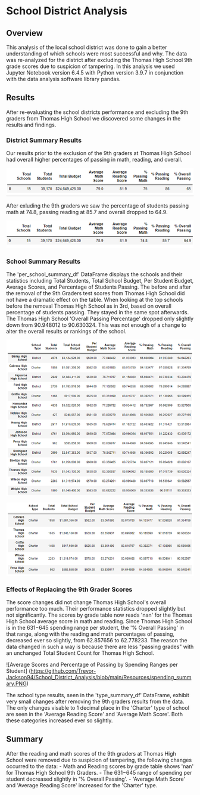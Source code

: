 # School District Analysis

## Overview
This analysis of the local school district was done to gain a better understanding of which schools were most successful and why. The data was re-analyzed for the district after excluding the Thomas High School 9th grade scores due to suspicion of tampering. In this analysis we used Jupyter Notebook version 6.4.5 with Python version 3.9.7 in conjunction with the data analysis software library pandas.

## Results
After re-evaluating the school districts performance and excluding the 9th graders from Thomas High School we discovered some changes in the results and findings. 

### District Summary Results
Our results prior to the exclusion of the 9th graders at Thomas High School had overall higher percentages of passing in math, reading, and overall. 

![District Summary with Thomas High School 9th Graders](https://github.com/Trevor-Jackson94/School_District_Analysis/blob/main/Resources/district_summary_before.PNG)

After exluding the 9th graders we saw the percentage of students passing math at 74.8, passing reading at 85.7 and overall dropped to 64.9.

![District Summary without Thomas High School 9th Graders](https://github.com/Trevor-Jackson94/School_District_Analysis/blob/main/Resources/district_summary_after.PNG)

### School Summary Results
The 'per_school_summary_df' DataFrame displays the schools and their statistics including Total Students, Total School Budget, Per Student Budget, Average Scores, and Percentage of Students Passing. The before and after the removal of the 9th Graders test scores from Thomas High School did not have a dramatic effect on the table. When looking at the top schools before the removal Thomas High School as in 3rd, based on overall percentage of students passing. They stayed in the same spot afterwards. The Thomas High School 'Overall Passing Percentage' dropped only slightly down from 90.948012 to 90.630324. This was not enough of a change to alter the overall results or rankings of the school.

![Per School Summary Table](https://github.com/Trevor-Jackson94/School_District_Analysis/blob/main/Resources/per_school_summary.PNG)

![Top 5 Schools Based on Percent of Passing Overall](https://github.com/Trevor-Jackson94/School_District_Analysis/blob/main/Resources/top_schools.PNG)

### Effects of Replacing the 9th Grader Scores
The score changes did not change Thomas High School's overall performance too much. Their performance statistics dropped slightly but not significantly. The scores by grade table now reads 'nan' for the Thomas High School average score in math and reading. Since Thomas High School is in the $631-$645 spending range per student, the '% Overall Passing' in that range, along with the reading and math percentages of passing, decreased ever so slightly, from 62.857656 to 62.778233. The reason the data changed in such a way is because there are less "passing grades" with an unchanged Total Student Count for Thomas High School.

![Average Scores and Percentage of Passing by Spending Ranges per Student] (https://github.com/Trevor-Jackson94/School_District_Analysis/blob/main/Resources/spending_summary.PNG)

The school type results, seen in the 'type_summary_df' DataFrame, exhibit very small changes after removing the 9th graders results from the data. The only changes visable to 1 decimal place in the 'Charter' type of school are seen in the 'Average Reading Score' and 'Average Math Score'. Both these categories increased ever so slightly.

## Summary
After the reading and math scores of the 9th graders at Thomas High School were removed due to suspicion of tampering, the following changes occurred to the data:
    - Math and Reading scores by grade table shows 'nan' for Thomas High School 9th Graders.
    - The $631-$645 range of spending per student decreased slightly in '% Overall Passing'.
    - 'Average Math Score' and 'Average Reading Score' increased for the 'Charter' type.
